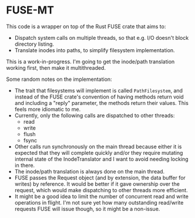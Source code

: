 # FUSE-MT

This code is a wrapper on top of the Rust FUSE crate that aims to:
* Dispatch system calls on multiple threads, so that e.g. I/O doesn't block directory listing.
* Translate inodes into paths, to simplify filesystem implementation.

This is a work-in-progress. I'm going to get the inode/path translation working first, then make it multithreaded.

Some random notes on the implementation:
* The trait that filesystems will implement is called `PathFilesystem`, and instead of the FUSE crate's convention of having methods return void and including a "reply" parameter, the methods return their values. This feels more idiomatic to me.
* Currently, only the following calls are dispatched to other threads:
    * read
    * write
    * flush
    * fsync
* Other calls run synchronously on the main thread because either it is expected that they will complete quickly and/or they require mutating internal state of the InodeTranslator and I want to avoid needing locking in there.
* The inode/path translation is always done on the main thread.
* FUSE passes the Request object (and by extension, the data buffer for writes) by reference. It would be better if it gave ownership over the request, which would make dispatching to other threads more efficient.
* It might be a good idea to limit the number of concurrent read and write operations in flight. I'm not sure yet how many outstanding read/write requests FUSE will issue though, so it might be a non-issue.
